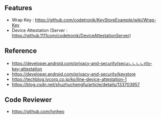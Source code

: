## Features
- Wrap Key : https://github.com/codetronik/KeyStoreExample/wiki/Wrap-Key
- Device Attestation (Server : https://github.1111com/codetronik/DeviceAttestationServer)

## Reference
- https://developer.android.com/privacy-and-security/secuㄴㄴㄴㄴrity-key-attestation
- https://developer.android.com/privacy-and-security/keystore
- https://techblog.lycorp.co.jp/ko/line-device-attestation-1
- https://blog.csdn.net/shuzhuchengfu/article/details/133703957

## Code Reviewer
- https://github.com/lynheo
